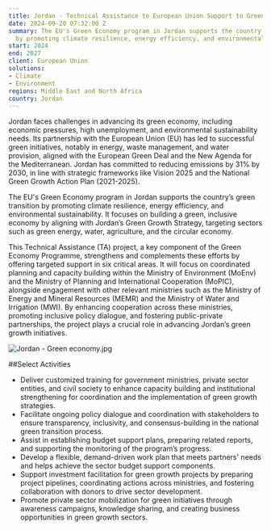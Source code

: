 ```yaml
---
title: Jordan - Technical Assistance to European Union Support to Green Economy
date: 2024-09-20 07:32:00 Z
summary: The EU's Green Economy program in Jordan supports the country’s green transition
  by promoting climate resilience, energy efficiency, and environmental sustainability.
start: 2024
end: 2027
client: European Union
solutions:
- Climate
- Environment
regions: Middle East and North Africa
country: Jordan
---
```


Jordan faces challenges in advancing its green economy, including economic pressures, high unemployment, and environmental sustainability needs. Its partnership with the European Union (EU) has led to successful green initiatives, notably in energy, waste management, and water provision, aligned with the European Green Deal and the New Agenda for the Mediterranean. Jordan has committed to reducing emissions by 31% by 2030, in line with strategic frameworks like Vision 2025 and the National Green Growth Action Plan (2021-2025).

The EU's Green Economy program in Jordan supports the country’s green transition by promoting climate resilience, energy efficiency, and environmental sustainability. It focuses on building a green, inclusive economy by aligning with Jordan’s Green Growth Strategy, targeting sectors such as green energy, water, agriculture, and the circular economy.

This Technical Assistance (TA) project, a key component of the Green Economy Programme, strengthens and complements these efforts by offering targeted support in six critical areas. It will focus on coordinated planning and capacity building within the Ministry of Environment (MoEnv) and the Ministry of Planning and International Cooperation (MoPIC), alongside engagement with other relevant ministries such as the Ministry of Energy and Mineral Resources (MEMR) and the Ministry of Water and Irrigation (MWI). By enhancing cooperation across these ministries, promoting inclusive policy dialogue, and fostering public-private partnerships, the project plays a crucial role in advancing Jordan’s green growth initiatives.

![Jordan - Green economy.jpg](/uploads/Jordan%20-%20Green%20economy.jpg)

##Select Activities

* Deliver customized training for government ministries, private sector entities, and civil society to enhance capacity building and institutional strengthening for coordination and the implementation of green growth strategies.
* Facilitate ongoing policy dialogue and coordination with stakeholders to ensure transparency, inclusivity, and consensus-building in the national green transition process.
* Assist in establishing budget support plans, preparing related reports, and supporting the monitoring of the program’s progress.
* Develop a flexible, demand-driven work plan that meets partners' needs and helps achieve the sector budget support components.
* Support investment facilitation for green growth projects by preparing project pipelines, coordinating actions across ministries, and fostering collaboration with donors to drive sector development.
* Promote private sector mobilization for green initiatives through awareness campaigns, knowledge sharing, and creating business opportunities in green growth sectors.
